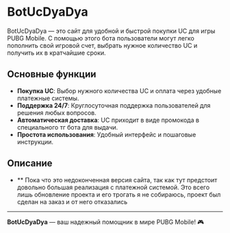 # BotUcDyaDya

BotUcDyaDya — это сайт для удобной и быстрой покупки UC для игры PUBG Mobile. С помощью этого бота пользователи могут легко пополнить свой игровой счет, выбрать нужное количество UC и получить их в кратчайшие сроки.

## Основные функции

- **Покупка UC**: Выбор нужного количества UC и оплата через удобные платежные системы.
- **Поддержка 24/7**: Круглосуточная поддержка пользователей для решения любых вопросов.
- **Автоматическая доставка**: UC приходит в виде промокода в специального тг бота для выдачи.
- **Простота использования**: Удобный интерфейс и пошаговые инструкции.

## Описание 
- ** Пока что это недоконченная версия сайта, так как тут предстоит довольно большая реализация с платежной системой. Это всего лишь обновление проекта и его трогать я не собираюсь, проект был сделан на заказ и от него отказались
---

**BotUcDyaDya** — ваш надежный помощник в мире PUBG Mobile! 🎮
